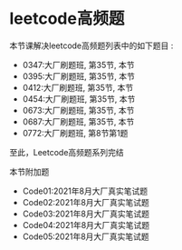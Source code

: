 # leetcode高频题

本节课解决leetcode高频题列表中的如下题目 :

* 0347:大厂刷题班, 第35节, 本节
* 0395:大厂刷题班, 第35节, 本节
* 0412:大厂刷题班, 第35节, 本节
* 0454:大厂刷题班, 第35节, 本节
* 0673:大厂刷题班, 第35节, 本节
* 0687:大厂刷题班, 第35节, 本节
* 0772:大厂刷题班, 第8节第1题

至此，Leetcode高频题系列完结

本节附加题

* Code01:2021年8月大厂真实笔试题
* Code02:2021年8月大厂真实笔试题
* Code03:2021年8月大厂真实笔试题
* Code04:2021年8月大厂真实笔试题
* Code05:2021年8月大厂真实笔试题